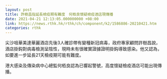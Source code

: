 ```yaml
---
layout: post
title: 許樹昌指延長檢疫期有難度　何栢良懷疑檢疫酒店現傳播
date: 2021-04-21 12:13:05.000000000 +08:00
link: https://news.rthk.hk/rthk/ch/component/k2/1586886-20210421.htm
categories: rthk
---
```


尖沙咀華美達華麗酒店先後3人確診帶有變種新冠病毒，政府專家顧問許樹昌說，酒店掛鈎對病毒檢測呈陰性，現時未有很確實證據證明掛鈎導致感染。他又認為，如要進一步延長21天檢疫期可能有難度。

港大感染及傳染病中心總監何栢良認為已響起警號，高度懷疑檢疫酒店可能出現傳播。
